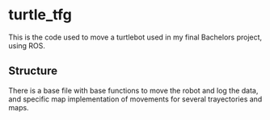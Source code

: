 # turtle_tfg

This is the code used to move a turtlebot used in my final Bachelors project, using ROS.

## Structure

There is a base file with base functions to move the robot and log the data, and specific map implementation of movements for several trayectories and maps.
